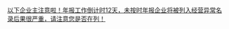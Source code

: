   
[以下企业主注意啦！年报工作倒计时12天，未按时年报企业将被列入经营异常名录后果很严重，请注意您是否在列！](http://www.dianyue.me/archives/072/8s4jv5s6h8ll72mt/)
